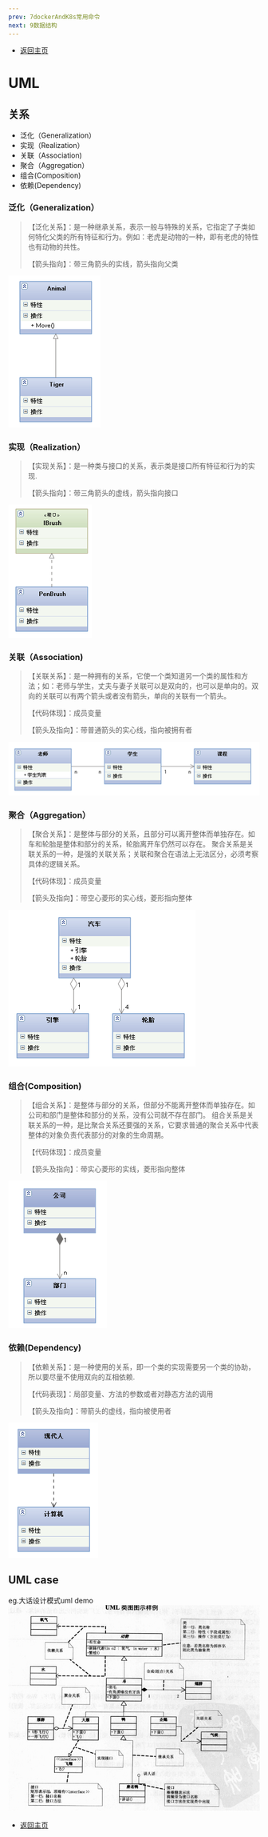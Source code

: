```yaml
---
prev: 7dockerAndK8s常用命令
next: 9数据结构
---
```

* [返回主页](../home.md)
# UML
## 关系
+ 泛化（Generalization）
+ 实现（Realization）
+ 关联（Association)
+ 聚合（Aggregation）
+ 组合(Composition)
+ 依赖(Dependency)

### 泛化（Generalization）
>【泛化关系】：是一种继承关系，表示一般与特殊的关系，它指定了子类如何特化父类的所有特征和行为。例如：老虎是动物的一种，即有老虎的特性也有动物的共性。
>
>【箭头指向】：带三角箭头的实线，箭头指向父类

![](../../picture/0/8uml1.png)

### 实现（Realization）
>【实现关系】：是一种类与接口的关系，表示类是接口所有特征和行为的实现.
> 
>【箭头指向】：带三角箭头的虚线，箭头指向接口

![](../../picture/0/8uml2.png)

### 关联（Association)
>【关联关系】：是一种拥有的关系，它使一个类知道另一个类的属性和方法；如：老师与学生，丈夫与妻子关联可以是双向的，也可以是单向的。双向的关联可以有两个箭头或者没有箭头，单向的关联有一个箭头。
> 
>【代码体现】：成员变量
> 
>【箭头及指向】：带普通箭头的实心线，指向被拥有者

![](../../picture/0/8uml3.png)

### 聚合（Aggregation）
>【聚合关系】：是整体与部分的关系，且部分可以离开整体而单独存在。如车和轮胎是整体和部分的关系，轮胎离开车仍然可以存在。
聚合关系是关联关系的一种，是强的关联关系；关联和聚合在语法上无法区分，必须考察具体的逻辑关系。
> 
>【代码体现】：成员变量
> 
>【箭头及指向】：带空心菱形的实心线，菱形指向整体

![](../../picture/0/8uml4.png)

### 组合(Composition)
>【组合关系】：是整体与部分的关系，但部分不能离开整体而单独存在。如公司和部门是整体和部分的关系，没有公司就不存在部门。
组合关系是关联关系的一种，是比聚合关系还要强的关系，它要求普通的聚合关系中代表整体的对象负责代表部分的对象的生命周期。
> 
>【代码体现】：成员变量
> 
>【箭头及指向】：带实心菱形的实线，菱形指向整体

![](../../picture/0/8uml5.png)

### 依赖(Dependency)
>【依赖关系】：是一种使用的关系，即一个类的实现需要另一个类的协助，所以要尽量不使用双向的互相依赖.
> 
>【代码表现】：局部变量、方法的参数或者对静态方法的调用
> 
>【箭头及指向】：带箭头的虚线，指向被使用者

![](../../picture/0/8uml6.png)

## UML case  
eg.大话设计模式uml demo <br>
![](../../picture/0/8uml7.png)
* [返回主页](../home.md)